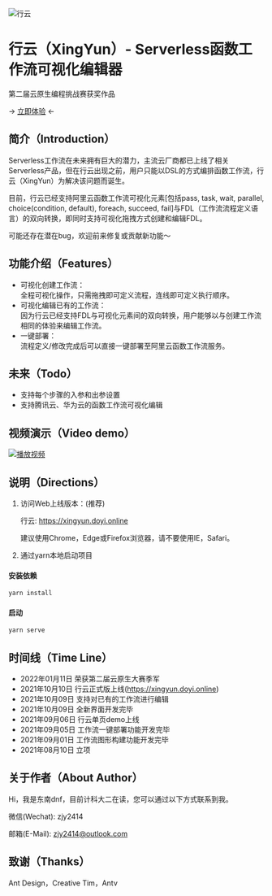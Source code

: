 ![行云](https://7463-tcb-nkd87viq9wheg653bca0d-a8621b-1304207482.tcb.qcloud.la/XingYun/行云截图.png)

# 行云（XingYun）- Serverless函数工作流可视化编辑器

第二届云原生编程挑战赛获奖作品

-> [立即体验](https://xingyun.doyi.online) <-

## 简介（Introduction）

Serverless工作流在未来拥有巨大的潜力，主流云厂商都已上线了相关Serverless产品，但在行云出现之前，用户只能以DSL的方式编排函数工作流，行云（XingYun）为解决该问题而诞生。

目前，行云已经支持阿里云函数工作流可视化元素[包括pass, task, wait, parallel, choice(condition, default), foreach, succeed, fail]与FDL（工作流流程定义语言）的双向转换，即同时支持可视化拖拽方式创建和编辑FDL。

可能还存在潜在bug，欢迎前来修复或贡献新功能～

## 功能介绍（Features）

* 可视化创建工作流： <br/>
    全程可视化操作，只需拖拽即可定义流程，连线即可定义执行顺序。
* 可视化编辑已有的工作流： <br/>
    因为行云已经支持FDL与可视化元素间的双向转换，用户能够以与创建工作流相同的体验来编辑工作流。
* 一键部署： <br/>
    流程定义/修改完成后可以直接一键部署至阿里云函数工作流服务。

## 未来（Todo）

* 支持每个步骤的入参和出参设置
* 支持腾讯云、华为云的函数工作流可视化编辑

## 视频演示（Video demo）

[![播放视频](https://7463-tcb-nkd87viq9wheg653bca0d-a8621b-1304207482.tcb.qcloud.la/XingYun/bilibili播放图.png)](https://www.bilibili.com/video/BV1tQ4y1B7PU)

## 说明（Directions）

1. 访问Web上线版本：(推荐)

    行云: https://xingyun.doyi.online

    建议使用Chrome，Edge或Firefox浏览器，请不要使用IE，Safari。

2. 通过yarn本地启动项目

#### 安装依赖

``` bash
yarn install
```

#### 启动

``` bash
yarn serve
```


## 时间线（Time Line）

- 2022年01月11日 荣获第二届云原生大赛季军
- 2021年10月10日 行云正式版上线(https://xingyun.doyi.online)
- 2021年10月09日 支持对已有的工作流进行编辑
- 2021年10月09日 全新界面开发完毕
- 2021年09月06日 行云单页demo上线
- 2021年09月05日 工作流一键部署功能开发完毕
- 2021年09月01日 工作流图形构建功能开发完毕
- 2021年08月10日 立项

## 关于作者（About Author）

Hi，我是东南dnf，目前计科大二在读，您可以通过以下方式联系到我。

微信(Wechat): zjy2414

邮箱(E-Mail): zjy2414@outlook.com

## 致谢（Thanks）

Ant Design，Creative Tim，Antv